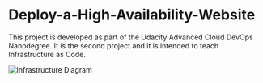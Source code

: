 # Deploy-a-High-Availability-Website
This project is developed as part of the Udacity Advanced Cloud DevOps Nanodegree. It is the second project and it is intended to teach Infrastructure as Code.

![Infrastructure Diagram]([https://myoctocat.com/assets/images/base-octocat.svg](https://github.com/emansamyy/Deploy-a-High-Availability-Website/blob/main/Udacity_Project2.jpeg))
